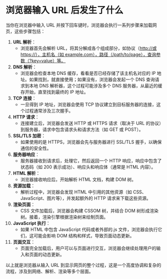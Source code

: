 # 浏览器输入 URL 后发生了什么

当你在浏览器中输入 URL 并按下回车键时，浏览器会执行一系列步骤来加载网页，这些步骤包括：

1. **URL 解析**：
   - 浏览器首先会解析 URL，将其分解成各个组成部分，如协议（[http://或 https://），主机名（如 example.com），路径（/path/to/page），查询参数（?key=value）等。](http://xn--https-wm6j//），主机名（如example.com），路径（/path/to/page），查询参数（?key=value）等。)
2. **DNS 解析**：
   - 浏览器会检查本地 DNS 缓存，看看是否已经存储了该主机名对应的 IP 地址。如果找到，就直接使用；如果没有，浏览器会发起一个 DNS 查询请求到本地 DNS 解析器，这个过程可能涉及多个 DNS 服务器，从最近的缓存开始，直至找到最终的 IP 地址。
3. **TCP 连接**：
   - 一旦得到 IP 地址，浏览器会使用 TCP 协议建立到目标服务器的连接，这个过程通常涉及三次握手。
4. **HTTP 请求**：
   - 连接建立后，浏览器会发送 HTTP 或 HTTPS 请求（取决于 URL 的协议）到服务器，请求中包含请求头和请求方法（如 GET 或 POST）。
5. **SSL/TLS 加密**：
   - 如果使用的是 HTTPS，浏览器会先与服务器进行 SSL/TLS 握手，以确保通信的安全性。
6. **服务器响应**：
   - 服务器接收到请求后，处理它，然后返回一个 HTTP 响应，响应中包含了状态码（如 200 表示成功）、响应头和响应体（通常是 HTML 内容）。
7. **HTML 解析**：
   - 浏览器接收响应后，开始解析 HTML 文档，构建 DOM 树。
8. **资源加载**：
   - 解析过程中，浏览器会发现 HTML 中引用的其他资源（如 CSS、JavaScript、图片等），并发起额外的 HTTP 请求来下载这些资源。
9. **渲染页面**：
   - CSS 文件加载后，浏览器会构建 CSSOM 树，并结合 DOM 树形成渲染树。接着，渲染引擎根据渲染树来绘制页面。
10. **JavaScript 执行**：
    - 如果 HTML 中包含 JavaScript 代码或者外部的.js 文件，浏览器会执行它们，这可能会影响 DOM 结构和样式，导致页面动态更新。
11. **页面交互**：
    - 页面完全加载后，用户可以与页面进行交互，浏览器会继续处理用户的输入和页面的动态更新。

以上就是浏览器从输入 URL 到显示网页的整个过程，这是一个高度协调和复杂的流程，涉及到网络、解析、渲染等多个层面。
